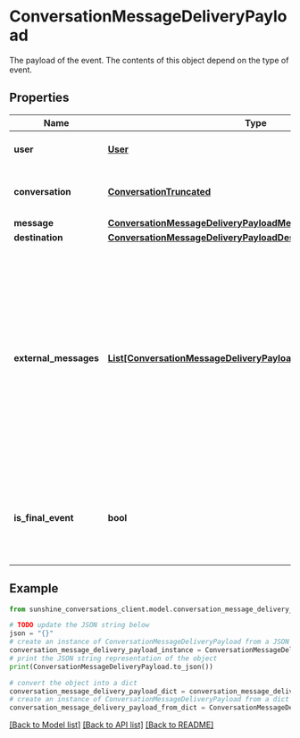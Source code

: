 # ConversationMessageDeliveryPayload

The payload of the event. The contents of this object depend on the type of event.

## Properties

Name | Type | Description | Notes
------------ | ------------- | ------------- | -------------
**user** | [**User**](User.md) | The user associated with the conversation. | [optional] 
**conversation** | [**ConversationTruncated**](ConversationTruncated.md) | The conversation in which the message was sent. | [optional] 
**message** | [**ConversationMessageDeliveryPayloadMessage**](ConversationMessageDeliveryPayloadMessage.md) |  | [optional] 
**destination** | [**ConversationMessageDeliveryPayloadDestination**](ConversationMessageDeliveryPayloadDestination.md) |  | [optional] 
**external_messages** | [**List[ConversationMessageDeliveryPayloadExternalMessagesInner]**](ConversationMessageDeliveryPayloadExternalMessagesInner.md) | An array of objects representing the third-party messages associated with the event. The order of the external messages is not guaranteed to be the same across the different triggers. Note that some channels don’t expose message IDs, in which case this field will be unset. | [optional] 
**is_final_event** | **bool** | A boolean indicating whether the webhook is the final one for the &#x60;message.id&#x60; and &#x60;destination.type&#x60; pair. | [optional] 

## Example

```python
from sunshine_conversations_client.model.conversation_message_delivery_payload import ConversationMessageDeliveryPayload

# TODO update the JSON string below
json = "{}"
# create an instance of ConversationMessageDeliveryPayload from a JSON string
conversation_message_delivery_payload_instance = ConversationMessageDeliveryPayload.from_json(json)
# print the JSON string representation of the object
print(ConversationMessageDeliveryPayload.to_json())

# convert the object into a dict
conversation_message_delivery_payload_dict = conversation_message_delivery_payload_instance.to_dict()
# create an instance of ConversationMessageDeliveryPayload from a dict
conversation_message_delivery_payload_from_dict = ConversationMessageDeliveryPayload.from_dict(conversation_message_delivery_payload_dict)
```
[[Back to Model list]](../README.md#documentation-for-models) [[Back to API list]](../README.md#documentation-for-api-endpoints) [[Back to README]](../README.md)


